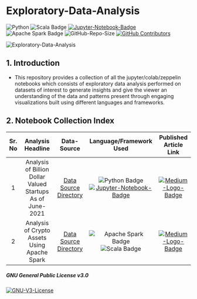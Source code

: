 # Exploratory-Data-Analysis  
![Python](https://img.shields.io/badge/Python-FFD43B?style=for-the-badge&logo=python&logoColor=black) ![Scala Badge](https://img.shields.io/badge/Scala-DC322F?style=for-the-badge&logo=scala&logoColor=white) [![Jupyter-Notebook-Badge](https://img.shields.io/badge/Jupyter-F37626.svg?&style=for-the-badge&logo=Jupyter&logoColor=white)](https://jupyter.org/) ![Apache Spark Badge](https://img.shields.io/badge/Apache_Spark-FFFFFF?style=for-the-badge&logo=apachespark&logoColor=#E35A16) ![GitHub-Repo-Size](https://img.shields.io/github/repo-size/strikersps/Exploratory-Data-Analysis?color=%23FF0000&style=for-the-badge)
[![GitHub Contributors](https://img.shields.io/github/contributors/strikersps/Exploratory-Data-Analysis?style=for-the-badge)](https://github.com/strikersps/Exploratory-Data-Analysis/graphs/contributors)

![Exploratory-Data-Analysis](https://socialify.git.ci/strikersps/Exploratory-Data-Analysis/image?forks=1&issues=1&language=1&name=1&owner=1&pattern=Circuit%20Board&pulls=1&stargazers=1&theme=Light)

## **1. Introduction**
- This repository provides a collection of all the jupyter/colab/zeppelin notebooks which consists of exploratory data analysis performed on datasets of interest to generate insights and give the viewer an understanding of the data and patterns present through engaging visualizations built using different languages and frameworks.

## **2. Notebook Collection Index**  
|Sr. No| Analysis Headline | Data-Source | Language/Framework Used | Published Article Link|  
|:-----:|:----------------------:|:----------------:|:-----------------:|:------------------:|  
1 | Analysis of Billion Dollar Valued Startups As of June-2021 |[Data Source Directory](https://github.com/strikersps/Exploratory-Data-Analysis/tree/main/Analysis-of-Startups-As-of-June-2021/Datasets) | ![Python Badge](https://img.shields.io/badge/Python-FFD43B?style=for-the-badge&logo=python&logoColor=black) [![Jupyter-Notebook-Badge](	https://img.shields.io/badge/Jupyter-F37626.svg?&style=for-the-badge&logo=Jupyter&logoColor=white)](https://nbviewer.org/github/strikersps/Exploratory-Data-Analysis/blob/main/Analysis-of-Startups-As-of-June-2021/unicorn_startups_exploratory_analysis_june_2021.ipynb)| [![Medium-Logo-Badge](https://img.shields.io/badge/Medium-12100E?style=for-the-badge&logo=medium&logoColor=white)](https://medium.com/analytics-vidhya/analysis-of-startup-industry-as-of-june-2021-683e1b213a5c)  
2 | Analysis of Crypto Assets Using Apache Spark | [Data Source Directory](https://github.com/strikersps/Exploratory-Data-Analysis/tree/main/Analysis-of-Crypto-Assets-Using-Apache-Spark/Datasets) | ![Apache Spark Badge](https://img.shields.io/badge/Apache_Spark-FFFFFF?style=for-the-badge&logo=apachespark&logoColor=#E35A16) ![Scala Badge](https://img.shields.io/badge/Scala-DC322F?style=for-the-badge&logo=scala&logoColor=white) | [![Medium-Logo-Badge](https://img.shields.io/badge/Medium-12100E?style=for-the-badge&logo=medium&logoColor=white)](https://striker-786.medium.com/analysis-of-crypto-assets-using-apache-spark-105a6f152b44)

##### GNU General Public License v3.0 
[![GNU-V3-License](https://img.shields.io/github/license/strikersps/Exploratory-Data-Analysis?color=red&style=for-the-badge)](https://github.com/strikersps/Exploratory-Data-Analysis/blob/main/LICENSE)  

